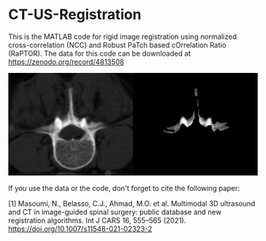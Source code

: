 # CT-US-Registration
This is the MATLAB code for rigid image registration using normalized cross-correlation (NCC) and Robust PaTch based cOrrelation Ratio (RaPTOR).
The data for this code can be downloaded at https://zenodo.org/record/4813508

![alt text](https://github.com/nimamasoumi/CT-US-Registration/blob/main/CTpre.png?raw=true)

If you use the data or the code, don't forget to cite the following paper:

[1] Masoumi, N., Belasso, C.J., Ahmad, M.O. et al. Multimodal 3D ultrasound and CT in image-guided spinal surgery: public database and new registration algorithms. Int J CARS 16, 555–565 (2021). https://doi.org/10.1007/s11548-021-02323-2
